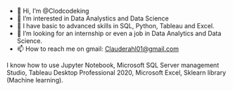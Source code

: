 - 👋 Hi, I’m @Clodcodeking
- 👀 I’m interested in Data Analystics and Data Science
- 🌱 I have basic to advanced skills in SQL, Python, Tableau and Excel. 
- 💞️ I’m looking for an internship or even a job in Data Analytics and Data Science. 
- 📫 How to reach me on gmail: Clauderahl01@gmail.com

<!---
Clodcodeking/Clodcodeking is a ✨ special ✨ repository because its `README.md` (this file) appears on your GitHub profile.
You can click the Preview link to take a look at your changes.
--->
I know how to use Jupyter Notebook, Microsoft SQL Server management Studio, Tableau Desktop Professional 2020, Microsoft Excel, Sklearn library (Machine learning).
